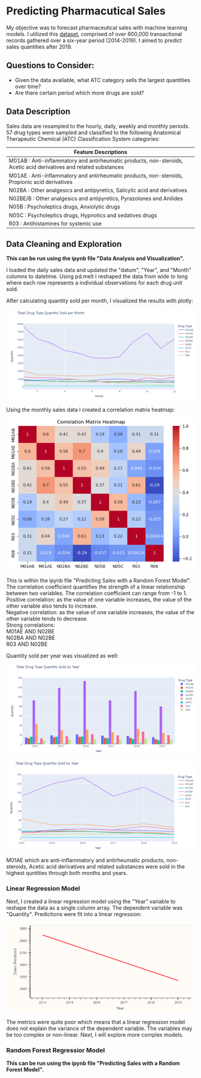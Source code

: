 # Predicting Pharmacutical Sales

My objective was to forecast pharmaceutical sales with machine learning models. I utilized this [dataset](https://www.kaggle.com/datasets/milanzdravkovic/pharma-sales-data), comprised of over 600,000 transactional records gathered over a six-year period (2014-2019). I aimed to predict sales quantities after 2019.

## Questions to Consider:

* Given the data available, what ATC category sells the largest quantities over time?
* Are there certain period which more drugs are sold?

## Data Description

Sales data are resampled to the hourly, daily, weekly and monthly periods. 57 drug types were sampled and classified to the following Anatomical Therapeutic Chemical (ATC) Classification System categories:

| Feature Descriptions  |
|---|
| M01AB : Anti-inflammatory and antirheumatic products, non-steroids, Acetic acid derivatives and related substances  |
| M01AE : Anti-inflammatory and antirheumatic products, non-steroids, Propionic acid derivatives  |
| N02BA : Other analgesics and antipyretics, Salicylic acid and derivatives  |
| N02BE/B : Other analgesics and antipyretics, Pyrazolones and Anilides  |
| N05B : Psycholeptics drugs, Anxiolytic drugs  |
| N05C : Psycholeptics drugs, Hypnotics and sedatives drugs  |
| R03 : Antihistamines for systemic use  |

## Data Cleaning and Exploration

**This can be run using the ipynb file "Data Analysis and Visualization".**

I loaded the daily sales data and updated the "datum", "Year", and "Month" columns to datetime.
Using pd.melt I reshaped the data from wide to long where each row represents a individual observations for each drug unit sold. 

After calculating quantity sold per month, I visualized the results with plotly: <br>

![month](Images/month.PNG)

Using the monthly sales data I created a correlation matrix heatmap: <br>

![heatmap](Images/heatmap.PNG)

This is within the ipynb file "Predicting Sales with a Random Forest Model". The correlation coefficient quantifies the strength of a linear relationship between two variables. The correlation coefficient can range from -1 to 1. <br>
Positive correlation: as the value of one variable increases, the value of the other variable also tends to increase.<br>
Negative correlation: as the value of one variable increases, the value of the other variable tends to decrease. <br>
Strong correlations: <br>
M01AE AND N02BE<br>
N02BA AND N02BE<br>
R03 AND N02BE<br>

Quantity sold per year was visualized as well: <br>

![year](Images/year.PNG)

![yearline](Images/yearline.PNG)

M01AE which are anti-inflammatory and antirheumatic products, non-steroids, Acetic acid derivatives and related substances were sold in the highest quntities through both months and years.

### Linear Regression Model

Next, I created a linear regression model using the "Year" variable to reshape the data as a single column array. The dependent variable was "Quantity". Predictions were fit into a linear regression: <br>

![linear](Images/linear.PNG)

The metrics were quite poor which means that a linear regression model does not explain the variance of the dependent variable. The variables may be too complex or non-linear. Next, I will explore more complex models.

### Random Forest Regressior Model

**This can be run using the ipynb file "Predicting Sales with a Random Forest Model".**

